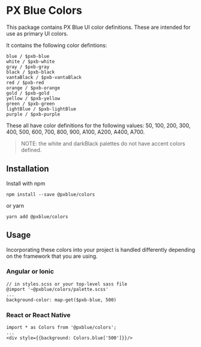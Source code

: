 # PX Blue Colors

This package contains PX Blue UI color definitions. These are intended for use as primary UI colors.

It contains the following color defintions:

```
blue / $pxb-blue
white / $pxb-white
gray / $pxb-gray
black / $pxb-black
vantaBlack / $pxb-vantaBlack
red / $pxb-red
orange / $pxb-orange
gold / $pxb-gold
yellow / $pxb-yellow
green / $pxb-green
lightBlue / $pxb-lightBlue
purple / $pxb-purple
```

These all have color definitions for the following values: 50, 100, 200, 300, 400, 500, 600, 700, 800, 900, A100, A200, A400, A700.

> NOTE: the white and darkBlack palettes do not have accent colors defined.

## Installation

Install with npm

```
npm install --save @pxblue/colors
```

or yarn

```
yarn add @pxblue/colors
```

## Usage

Incorporating these colors into your project is handled differently depending on the framework that you are using.

### Angular or Ionic

```
// in styles.scss or your top-level sass file
@import '~@pxblue/colors/palette.scss'
...
background-color: map-get($pxb-blue, 500)
```

### React or React Native

```
import * as Colors from '@pxblue/colors';
...
<div style={{background: Colors.blue['500']}}/>
```
